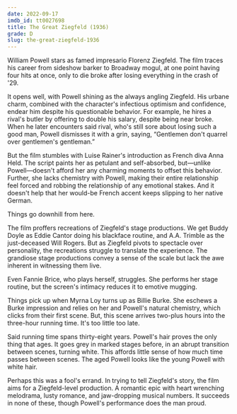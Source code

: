 ```yaml
---
date: 2022-09-17
imdb_id: tt0027698
title: The Great Ziegfeld (1936)
grade: D
slug: the-great-ziegfeld-1936
---
```


William Powell stars as famed impresario Florenz Ziegfeld. The film traces his career from sideshow barker to Broadway mogul, at one point having four hits at once, only to die broke after losing everything in the crash of '29.

<!-- end -->

It opens well, with Powell shining as the always angling Ziegfeld. His urbane charm, combined with the character's infectious optimism and confidence, endear him despite his questionable behavior. For example, he hires a rival's butler by offering to double his salary, despite being near broke. When he later encounters said rival, who's still sore about losing such a good man, Powell dismisses it with a grin, saying, “Gentlemen don't quarrel over gentlemen's gentleman.”

But the film stumbles with Luise Rainer's introduction as French diva Anna Held. The script paints her as petulant and self-absorbed, but—unlike Powell—doesn't afford her any charming moments to offset this behavior. Further, she lacks chemistry with Powell, making their entire relationship feel forced and robbing the relationship of any emotional stakes. And it doesn't help that her would-be French accent keeps slipping to her native German.

Things go downhill from here.

The film proffers recreations of Ziegfeld's stage productions. We get Buddy Doyle as Eddie Cantor doing his blackface routine, and A.A. Trimble as the just-deceased Will Rogers. But as Ziegfeld pivots to spectacle over personality, the recreations struggle to translate the experience. The grandiose stage productions convey a sense of the scale but lack the awe inherent in witnessing them live.

Even Fannie Brice, who plays herself, struggles. She performs her stage routine, but the screen's intimacy reduces it to emotive mugging.

Things pick up when Myrna Loy turns up as Billie Burke. She eschews a Burke impression and relies on her and Powell's natural chemistry, which clicks from their first scene. But, this scene arrives two-plus hours into the three-hour running time. It's too little too late.

Said running time spans thirty-eight years. Powell's hair proves the only thing that ages. It goes grey in marked stages before, in an abrupt transition between scenes, turning white. This affords little sense of how much time passes between scenes. The aged Powell looks like the young Powell with white hair.

Perhaps this was a fool's errand. In trying to tell Ziegfeld's story, the film aims for a Ziegfeld-level production. A romantic epic with heart wrenching melodrama, lusty romance, and jaw-dropping musical numbers. It succeeds in none of these, though Powell's performance does the man proud.